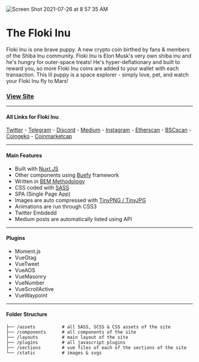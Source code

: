 ![Screen Shot 2021-07-26 at 8 57 35 AM](https://user-images.githubusercontent.com/87896127/126992363-58455675-8dd2-4321-9b3f-0adf310cda46.png)

# The Floki Inu

Floki Inu is one brave puppy. A new crypto coin birthed by fans & members of the Shiba Inu community. Floki Inu is Elon Musk's very own shiba inu and he's hungry for outer-space treats! He's hyper-deflationary and built to reward you, so more Floki Inu coins are added to your wallet with each transaction. This lil puppy is a space explorer - simply love, pet, and watch your Floki Inu fly to Mars!

### [View Site](https://theflokiinu.com/)
------------

#### All Links for Floki Inu

[Twitter](https://twitter.com/realflokiinu) - 
[Telegram](https://t.me/FlokiInuToken) - 
[Discord](https://discord.com/invite/cujZEcmK2x) - 
[Medium](https://realflokiinu.medium.com) - 
[Instagram](https://www.instagram.com/realflokinu) - 
[Etherscan](https://etherscan.io/token/0x2de72ada48bdf7bac276256d3f016fe058490c34) - 
[BSCscan](https://bscscan.com/address/0x2B3F34e9D4b127797CE6244Ea341a83733ddd6E4) - 
[Coingeko](https://www.coingecko.com/en/coins/floki-inu) - 
[Coinmarketcap](https://coinmarketcap.com/currencies/floki-inu)

------------


#### Main Features

- Built with [Nuxt.JS](https://nuxtjs.org/)
- Other components using [Buefy](https://buefy.org/) framework
- Written in [BEM Methodology](https://en.bem.info/methodology/)
- CSS coded with [SASS](https://sass-lang.com/)
- SPA (Single Page App)
- Images are auto compressed with [TinyPNG / TinyJPG](https://tinypng.com/developers)
- Animations are run through CSS3 
- Twitter Embdedd 
- Medium posts are automatically listed using API

------------


#### Plugins

- Moment.js
- VueGtag 
- VueTweet
- VueAOS
- VueMasonry
- VueNumber
- VueScrollActive
- VueWaypoint

------------

#### Folder Structure

    ├── /assets          # all SASS, SCSS & CSS assets of the site
    ├── /components      # all components of the site
    ├── /layouts         # main layout of the site
    ├── /plugins         # all javascript plugins
    ├── /sections        # vue files of each of the sections of the site
    └── /static          # images & svgs
